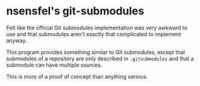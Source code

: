 # nsensfel's git-submodules
Felt like the official Git submodules implementation was very awkward to use and
that submodules aren't exactly that complicated to implement anyway.

This program provides something similar to Git submodules, except that
submodules of a repository are only described in `.gitsubmodules` and that a
submodule can have multiple sources.

This is more of a proof of concept than anything serious.
